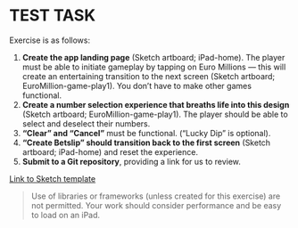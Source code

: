 # TEST TASK

Exercise is as follows:

1. **Create the app landing page** (Sketch artboard; iPad-home).  The player must be able to initiate gameplay by tapping on Euro Millions — this will create an entertaining transition to the next screen (Sketch artboard; EuroMillion-game-play1).  You don’t have to make other games functional.
1. **Create a number selection experience that breaths life into this design** (Sketch artboard; EuroMillion-game-play1).  The player should be able to select and deselect their numbers.
1. **“Clear” and “Cancel”** must be functional. (“Lucky Dip” is optional).
1. **“Create Betslip” should transition back to the first screen** (Sketch artboard; iPad-home) and reset the experience.
1. **Submit to a Git repository**, providing a link for us to review.

[Link to Sketch template](https://carmanahsigns-my.sharepoint.com/:u:/p/amenjivar/EWseVvdC6LNLm-neQ5gNLpwBTtbd0Oo0964feTABHrmCLg?e=nOSYEJ)

> Use of libraries or frameworks (unless created for this exercise) are not permitted.  Your work should consider performance and be easy to load on an iPad.